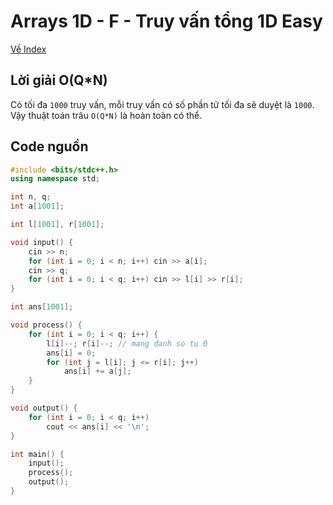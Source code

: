 # Arrays 1D - F - Truy vấn tổng 1D Easy

[Về Index](index.md)

## Lời giải O(Q*N)
Có tối đa `1000` truy vấn, mỗi truy vấn có số phần tử tối đa sẽ duyệt là `1000`. Vậy thuật toán trâu `O(Q*N)` là hoàn toàn có thể.


## Code nguồn

```cpp
#include <bits/stdc++.h>
using namespace std;

int n, q;
int a[1001];

int l[1001], r[1001];

void input() {
    cin >> n;
    for (int i = 0; i < n; i++) cin >> a[i];
    cin >> q;
    for (int i = 0; i < q; i++) cin >> l[i] >> r[i];
}

int ans[1001];

void process() {
    for (int i = 0; i < q; i++) {
        l[i]--; r[i]--; // mang danh so tu 0
        ans[i] = 0;
        for (int j = l[i]; j <= r[i]; j++)
            ans[i] += a[j];
    }
} 

void output() {
    for (int i = 0; i < q; i++)
        cout << ans[i] << '\n';
}

int main() {
    input();
    process();
    output();
}
```